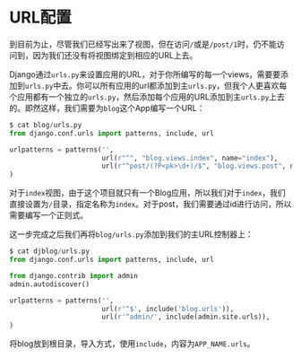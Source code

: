 URL配置
====

到目前为止，尽管我们已经写出来了视图，但在访问`/`或是`/post/1`时，仍不能访问到，因为我们还没有将视图绑定到相应的URL上去。

Django通过`urls.py`来设置应用的URL，对于你所编写的每一个views，需要要添加到`urls.py`中去。你可以所有应用的url都添加到主`urls.py`，但我个人更喜欢每个应用都有一个独立的`urls.py`，然后添加每个应用的URL添加到主`urls.py`上去的。即然这样，我们需要为`blog`这个App编写一个URL：

```python
$ cat blog/urls.py
from django.conf.urls import patterns, include, url

urlpatterns = patterns('',
                       url(r"^", "blog.views.index", name="index"),
                       url(r"^post/(?P<pk>\d+)/$", "blog.views.post", name="post"),
)
```

对于`index`视图，由于这个项目就只有一个Blog应用，所以我们对于`index`，我们直接设置为`/`目录，指定名称为`index`。对于post，我们需要通过id进行访问，所以需要编写一个正则式。

这一步完成之后我们再将`blog/urls.py`添加到我们的主URL控制器上：

```python
$ cat djblog/urls.py
from django.conf.urls import patterns, include, url

from django.contrib import admin
admin.autodiscover()

urlpatterns = patterns('',
                       url(r'^$', include('blog.urls')),
                       url(r'^admin/', include(admin.site.urls)),
)
```

将blog放到根目录，导入方式，使用`include`，内容为`APP_NAME.urls`。
